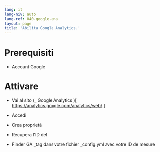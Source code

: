 ```yaml
---
lang: it
lang-niv: auto
lang-ref: 040-google-ana
layout: page
title: 'Abilita Google Analytics.'
---
```


# Prerequisiti
* Account Google  




# Attivare
* Vai al sito   (_  Google Analytics  )[  https://analytics.google.com/analytics/web/  ]  


* Accedi  


* Crea proprietà  


* Recupera l'ID del  


* Finder GA  _tag dans votre fichier \_config.yml avec votre ID de mesure
  

  


